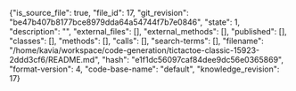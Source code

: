 {"is_source_file": true, "file_id": 17, "git_revision": "be47b407b8177bce8979dda64a54744f7b7e0846", "state": 1, "description": "", "external_files": [], "external_methods": [], "published": [], "classes": [], "methods": [], "calls": [], "search-terms": [], "filename": "/home/kavia/workspace/code-generation/tictactoe-classic-15923-2ddd3cf6/README.md", "hash": "e1f1dc56097caf84dee9dc56e0365869", "format-version": 4, "code-base-name": "default", "knowledge_revision": 17}